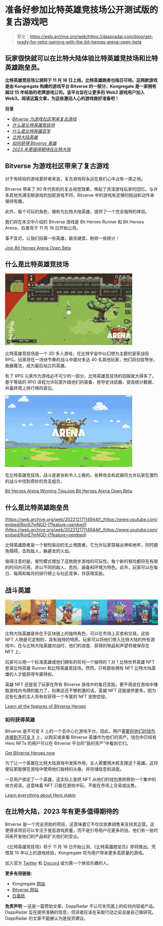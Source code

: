 # 准备好参加比特英雄竞技场公开测试版的复古游戏吧

> 原文：<https://web.archive.org/web/https://dappradar.com/blog/get-ready-for-retro-gaming-with-the-bit-heroes-arena-open-beta>

## 玩家很快就可以在比特大陆体验比特英雄竞技场和比特英雄跑垒员。

**比特英雄竞技场公测将于 11 月 16 日上线，比特英雄跑者也指日可待。这两款游戏是由 Kongregate 构建的游戏平台 Bitverse 的一部分，Kongregate 是一家拥有超过 15 年经验的老牌游戏公司。该平台旨在让更多的 Web2 游戏用户加入 Web3。阅读这篇文章，为这些激动人心的游戏做好准备吧！**

**目录**

*   [*Bitverse 为游戏社区带来复古游戏*](https://web.archive.org/web/20221217114944/https://dappradar.com/blog/get-ready-for-retro-gaming-with-the-bit-heroes-arena-open-beta/#bitverse)
*   [*什么是比特英雄竞技场*](https://web.archive.org/web/20221217114944/https://dappradar.com/blog/get-ready-for-retro-gaming-with-the-bit-heroes-arena-open-beta/#arena)
*   [*什么是比特英雄亚军*](https://web.archive.org/web/20221217114944/https://dappradar.com/blog/get-ready-for-retro-gaming-with-the-bit-heroes-arena-open-beta/#runner)
*   [*比特大陆英雄*](https://web.archive.org/web/20221217114944/https://dappradar.com/blog/get-ready-for-retro-gaming-with-the-bit-heroes-arena-open-beta/#heroes)
*   [*如何获得 Bitverse 英雄*](https://web.archive.org/web/20221217114944/https://dappradar.com/blog/get-ready-for-retro-gaming-with-the-bit-heroes-arena-open-beta/#how)
*   [*2023 年更值得期待在比特大陆*](https://web.archive.org/web/20221217114944/https://dappradar.com/blog/get-ready-for-retro-gaming-with-the-bit-heroes-arena-open-beta/#2023)

## Bitverse 为游戏社区带来了复古游戏

对于有经验的游戏爱好者来说，复古游戏将永远在我们心中占有一席之地。

Bitverse 带来了 80 年代街机的复古视觉效果，唤起了资深游戏玩家的回忆。与许多其他充满无聊游戏的加密游戏不同，Bitverse 中的游戏有足够的挑战和动作来保持有趣。

此外，每个可玩的角色，被称为比特大陆英雄，提供了一个完全独特的体验。

我们将在本文中介绍的 Bitverse 游戏是 Bit Heroes Runner 和 Bit Heroes Arena，后者将于 11 月 16 日开始公测。

事不宜迟，让我们招募一些英雄，敲击键盘，粉碎一些统计！

[Join Bit Heroes Arena Open Beta](https://web.archive.org/web/20221217114944/https://www.thebitverse.io/)

## 什么是比特英雄竞技场

![](img/5822416e90561d6889f0a013bd3e5616.png)

比特英雄竞技场是一个 2D 多人游戏，在比特宇宙中以幻想为主题的皇家战役 RPG。玩家将在一场快节奏的战斗中面对多达 40 名其他玩家，他们将剑拔弩张，施展魔法，成为最后站立的英雄。

有了 RPG 元素作为游戏必不可少的一部分，比特英雄竞技场的回报就大得多了。基于等级的 RPG 进程允许玩家升级他们的装备，抢夺史诗武器，提高统计数据，并最终爬上排行榜的首位。

![](img/b0a196dafe7ccab968d8fc4fbab4c0f6.png)

在比特英雄竞技场，战斗是紧张和令人上瘾的。各种攻击和武器将允许玩家在激烈的战斗中找到奇妙的攻击组合。

[Bit Heroes Arena Winning Tips](https://web.archive.org/web/20221217114944/https://the-bitverse.medium.com/the-arena-is-opening-89593eff595a)[Join Bit Heroes Arena Open Beta](https://web.archive.org/web/20221217114944/https://www.thebitverse.io/)

## 什么是比特英雄跑垒员

[https://web.archive.org/web/20221217114944if_/https://www.youtube.com/embed/RqnE7mNGD-I?feature=oembed](https://web.archive.org/web/20221217114944if_/https://www.youtube.com/embed/RqnE7mNGD-I?feature=oembed)

比特英雄跑者是一个冒险驱动的无止境跑者。它允许玩家穿越丛林和地牢，同时避免障碍，击败敌人，躲避龙的火焰。

值得注意的是，冒险模式增加了这款跑步游戏的可玩性。每个新的冒险都将在有限的时间内可用，并以不同的敌人、危险、装备和环境为特色。此外，玩家可以在每日、每周和每月的排行榜上与社区竞争，并获得奖励。

## 战斗英雄

![](img/c7a93014e408dda4bf053f2bd985d702.png)

比特大陆英雄是存在于区块链上的独特角色，可以在市场上买卖和交易。这些 NFT 人物是可定制的，具有独特的特质，玩家可以将他们带入比特大陆的所有游戏中。在与比特大陆英雄对战时，他们的进度、获得的物品和声望将被保存在 NFT 上。

玩家可以用一个标准英雄或他们拥有的任何一个独特的 1 对 1 比特世界英雄 NFT 登录比特英雄 Runner 和比特英雄竞技场。然而，只有那些拥有 NFT 比特大陆英雄的人才能获得专属特权。

英雄 NFT 还提高了玩家在所有 Bitverse 游戏中的每日奖励，更不用说在游戏中赚取游戏内令牌的能力了。如果这还不够刺激的话，英雄 NFT 还能提供更多。因为这些化身的主人将有权获得一个专属的 NFT 宠物空投。

[Learn all the features of Bitverse Heroes](https://web.archive.org/web/20221217114944/https://kongregate.gitbook.io/bitverse/game-assets/bit-hero-avatars)

### 如何获得英雄

Bitverse 是不可变 X 上的一个去中心化游戏平台。因此，用户[需要将他们的钱包连接到不可变 X](https://web.archive.org/web/20221217114944/https://www.thebitverse.io/purchase) 上，以购买或查看 Bitverse 英雄作为他们的资产。钱包中已经有 Hero NFTs 的用户可以在 Bitverse 平台的“我的资产”中看到它们。

[Get Bitverse Heroes now](https://web.archive.org/web/20221217114944/https://www.thebitverse.io/purchase)

为了让一个英雄在比特大陆游戏中发挥作用，主人需要用木桩支撑这个英雄。这将使玩家能够在游戏中使用他们独特的头像，并存储信息和进度。

一旦用户锁定了一个英雄，这实际上是把 NFT 从他们的钱包里转移到一个集中的地方阅读。这意味着 NFT 只能在游戏中玩，不能在市场上交易或出售。

[Learn everything about Hero stakin](https://web.archive.org/web/20221217114944/https://the-bitverse.medium.com/get-your-hero-ready-dba8293c7d9d)

## 在比特大陆，2023 年有更多值得期待的

Bitverse 是一个完全资助的项目，这意味着它不仅仅依靠销售来支持其运营。这使得该项目可以专注于提高游戏质量，而不是引导用户花更多的钱。他们有一些时间来开发他们的产品和扩大他们的受众。

《比特英雄竞技场》将于 11 月 16 日开始公测，《比特英雄跑垒员》即将推出。凭借其 15 年以上的游戏经验，Kongregate 将为用户带来更多高质量的游戏。

加入官方 [Twitter](https://web.archive.org/web/20221217114944/https://twitter.com/BHBitverse) 和 [Discord](https://web.archive.org/web/20221217114944/https://discord.gg/bitverse) 成为第一个体验乐趣的人。

**更多有用链接:**

*   Kongregate [网站](https://web.archive.org/web/20221217114944/https://www.kongregate.com/)
*   [Bitverse 网站](https://web.archive.org/web/20221217114944/https://www.thebitverse.io/)
*   [白面纸](https://web.archive.org/web/20221217114944/https://kongregate.gitbook.io/bitverse/)

**免责声明** —这是一篇赞助文章。DappRadar 不认可本页面上的任何内容或产品。DappRadar 旨在提供准确的信息，但读者应该在采取行动之前总是自己做研究。DappRadar 的文章不能被认为是投资建议。